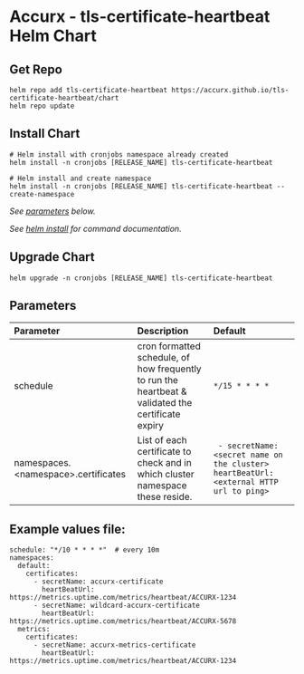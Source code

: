 # Accurx - tls-certificate-heartbeat Helm Chart

## Get Repo

```console
helm repo add tls-certificate-heartbeat https://accurx.github.io/tls-certificate-heartbeat/chart
helm repo update
```

## Install Chart

```console
# Helm install with cronjobs namespace already created
helm install -n cronjobs [RELEASE_NAME] tls-certificate-heartbeat

# Helm install and create namespace
helm install -n cronjobs [RELEASE_NAME] tls-certificate-heartbeat --create-namespace
```

_See [parameters](#parameters) below._

_See [helm install](https://helm.sh/docs/helm/helm_install/) for command documentation._

## Upgrade Chart

```console
helm upgrade -n cronjobs [RELEASE_NAME] tls-certificate-heartbeat
```

## Parameters

| Parameter                          | Description                                                                                                                       | Default                                                 |
| :--------------------------------- | :-------------------------------------------------------------------------------------------------------------------------------- | :------------------------------------------------------ |
| schedule | cron formatted schedule, of how frequently to run the heartbeat & validated the certificate expiry | `*/15 * * * *` |
| namespaces.\<namespace\>.certificates | List of each certificate to check and in which cluster namespace these reside. | ``` - secretName: <secret name on the cluster>        heartBeatUrl: <external HTTP url to ping>``` |

## Example values file:
```
schedule: "*/10 * * * *"  # every 10m
namespaces:
  default:
    certificates:
      - secretName: accurx-certificate
        heartBeatUrl: https://metrics.uptime.com/metrics/heartbeat/ACCURX-1234
      - secretName: wildcard-accurx-certificate
        heartBeatUrl: https://metrics.uptime.com/metrics/heartbeat/ACCURX-5678
  metrics:
    certificates:
      - secretName: accurx-metrics-certificate
        heartBeatUrl: https://metrics.uptime.com/metrics/heartbeat/ACCURX-1234
```
